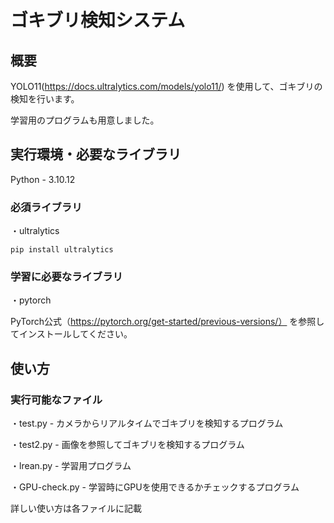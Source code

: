 # ゴキブリ検知システム

## 概要
YOLO11(https://docs.ultralytics.com/models/yolo11/) を使用して、ゴキブリの検知を行います。

学習用のプログラムも用意しました。

## 実行環境・必要なライブラリ
Python - 3.10.12

### 必須ライブラリ

・ultralytics
```console
pip install ultralytics
```

### 学習に必要なライブラリ

・pytorch

PyTorch公式（https://pytorch.org/get-started/previous-versions/） を参照してインストールしてください。

## 使い方
### 実行可能なファイル
・test.py - カメラからリアルタイムでゴキブリを検知するプログラム

・test2.py - 画像を参照してゴキブリを検知するプログラム

・lrean.py - 学習用プログラム

・GPU-check.py - 学習時にGPUを使用できるかチェックするプログラム

詳しい使い方は各ファイルに記載
